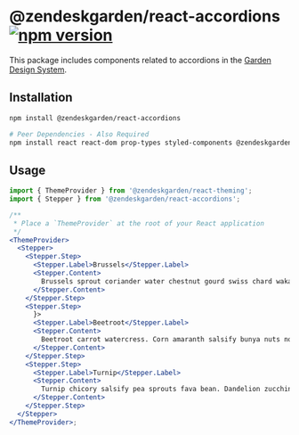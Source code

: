 # @zendeskgarden/react-accordions [![npm version][npm version badge]][npm version link]

[npm version badge]: https://flat.badgen.net/npm/v/@zendeskgarden/react-accordions
[npm version link]: https://www.npmjs.com/package/@zendeskgarden/react-accordions

This package includes components related to accordions in the
[Garden Design System](https://zendeskgarden.github.io/).

## Installation

```sh
npm install @zendeskgarden/react-accordions

# Peer Dependencies - Also Required
npm install react react-dom prop-types styled-components @zendeskgarden/react-theming
```

## Usage

```jsx static
import { ThemeProvider } from '@zendeskgarden/react-theming';
import { Stepper } from '@zendeskgarden/react-accordions';

/**
 * Place a `ThemeProvider` at the root of your React application
 */
<ThemeProvider>
  <Stepper>
    <Stepper.Step>
      <Stepper.Label>Brussels</Stepper.Label>
      <Stepper.Content>
        Brussels sprout coriander water chestnut gourd swiss chard wakame kohlrabi radish artichoke.
      </Stepper.Content>
    </Stepper.Step>
    <Stepper.Step>
      }>
      <Stepper.Label>Beetroot</Stepper.Label>
      <Stepper.Content>
        Beetroot carrot watercress. Corn amaranth salsify bunya nuts nori azuki bean turnip greens.
      </Stepper.Content>
    </Stepper.Step>
    <Stepper.Step>
      <Stepper.Label>Turnip</Stepper.Label>
      <Stepper.Content>
        Turnip chicory salsify pea sprouts fava bean. Dandelion zucchini burdock yarrow chickpea.
      </Stepper.Content>
    </Stepper.Step>
  </Stepper>
</ThemeProvider>;
```
